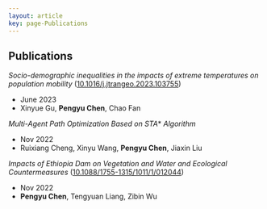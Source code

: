 ```yaml
---
layout: article
key: page-Publications
---
```


## Publications

*Socio-demographic inequalities in the impacts of extreme temperatures on population mobility* ([10.1016/j.jtrangeo.2023.103755](https://doi.org/10.1016/j.jtrangeo.2023.103755))
- June 2023
- Xinyue Gu, **Pengyu Chen**, Chao Fan

*Multi-Agent Path Optimization Based on STA**  *Algorithm*
- Nov 2022
- Ruixiang Cheng, Xinyu Wang, **Pengyu Chen**, Jiaxin Liu

*Impacts of Ethiopia Dam on Vegetation and Water and Ecological Countermeasures* ([10.1088/1755-1315/1011/1/012044](https://doi.org/10.1088/1755-1315/1011/1/012044))
- Nov 2022
- **Pengyu Chen**, Tengyuan Liang, Zibin Wu
